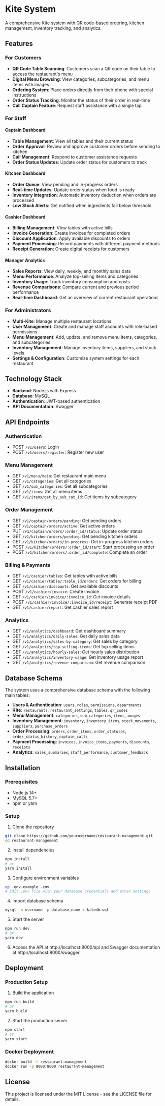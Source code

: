 # Kite System

A comprehensive Kite system with QR code-based ordering, kitchen management, inventory tracking, and analytics.

## Features

### For Customers
- **QR Code Table Scanning**: Customers scan a QR code on their table to access the restaurant's menu
- **Digital Menu Browsing**: View categories, subcategories, and menu items with images
- **Ordering System**: Place orders directly from their phone with special instructions
- **Order Status Tracking**: Monitor the status of their order in real-time
- **Call Captain Feature**: Request staff assistance with a single tap

### For Staff

#### Captain Dashboard
- **Table Management**: View all tables and their current status
- **Order Approval**: Review and approve customer orders before sending to kitchen
- **Call Management**: Respond to customer assistance requests
- **Order Status Updates**: Update order status for customers to track

#### Kitchen Dashboard
- **Order Queue**: View pending and in-progress orders
- **Real-time Updates**: Update order status when food is ready
- **Inventory Integration**: Automatic inventory deduction when orders are processed
- **Low Stock Alerts**: Get notified when ingredients fall below threshold

#### Cashier Dashboard
- **Billing Management**: View tables with active bills
- **Invoice Generation**: Create invoices for completed orders
- **Discount Application**: Apply available discounts to orders
- **Payment Processing**: Record payments with different payment methods
- **Receipt Generation**: Create digital receipts for customers

#### Manager Analytics
- **Sales Reports**: View daily, weekly, and monthly sales data
- **Menu Performance**: Analyze top-selling items and categories
- **Inventory Usage**: Track inventory consumption and costs
- **Revenue Comparisons**: Compare current and previous period performance
- **Real-time Dashboard**: Get an overview of current restaurant operations

### For Administrators
- **Multi-Kite**: Manage multiple restaurant locations
- **User Management**: Create and manage staff accounts with role-based permissions
- **Menu Management**: Add, update, and remove menu items, categories, and subcategories
- **Inventory Management**: Manage inventory items, suppliers, and stock levels
- **Settings & Configuration**: Customize system settings for each restaurant

## Technology Stack

- **Backend**: Node.js with Express
- **Database**: MySQL
- **Authentication**: JWT-based authentication
- **API Documentation**: Swagger

## API Endpoints

### Authentication
- POST `/v1/users`: Login
- POST `/v1/users/register`: Register new user

### Menu Management
- GET `/v1/menu/main`: Get restaurant main menu
- GET `/v1/categories`: Get all categories
- GET `/v1/sub_categories`: Get all subcategories
- GET `/v1/items`: Get all menu items
- GET `/v1/items/get_by_sub_cat_id`: Get items by subcategory

### Order Management
- GET `/v1/captain/orders/pending`: Get pending orders
- GET `/v1/captain/orders/active`: Get active orders
- PUT `/v1/captain/orders/:order_id/status`: Update order status
- GET `/v1/kitchen/orders/pending`: Get pending kitchen orders
- GET `/v1/kitchen/orders/in-progress`: Get in-progress kitchen orders
- POST `/v1/kitchen/orders/:order_id/start`: Start processing an order
- POST `/v1/kitchen/orders/:order_id/complete`: Complete an order

### Billing & Payments
- GET `/v1/cashier/tables`: Get tables with active bills
- GET `/v1/cashier/table/:table_id/orders`: Get orders for billing
- GET `/v1/cashier/discounts`: Get available discounts
- POST `/v1/cashier/invoice`: Create invoice
- GET `/v1/cashier/invoice/:invoice_id`: Get invoice details
- POST `/v1/cashier/invoice/:invoice_id/receipt`: Generate receipt PDF
- GET `/v1/cashier/report`: Get cashier sales report

### Analytics
- GET `/v1/analytics/dashboard`: Get dashboard summary
- GET `/v1/analytics/daily-sales`: Get daily sales data
- GET `/v1/analytics/sales-by-category`: Get sales by category
- GET `/v1/analytics/top-selling-items`: Get top selling items
- GET `/v1/analytics/hourly-sales`: Get hourly sales distribution
- GET `/v1/analytics/inventory-usage`: Get inventory usage report
- GET `/v1/analytics/revenue-comparison`: Get revenue comparison

## Database Schema

The system uses a comprehensive database schema with the following main tables:

- **Users & Authentication**: `users`, `roles`, `permissions`, `departments`
- **Kite**: `restaurants`, `restaurant_settings`, `tables`, `qr_codes`
- **Menu Management**: `categories`, `sub_categories`, `items`, `images`
- **Inventory Management**: `inventory`, `inventory_items`, `stock_movements`, `suppliers`, `purchase_orders`
- **Order Processing**: `orders`, `order_items`, `order_statuses`, `order_status_history`, `captain_calls`
- **Payment Processing**: `invoices`, `invoice_items`, `payments`, `discounts`, `receipts`
- **Analytics**: `sales_summaries`, `staff_performance`, `customer_feedback`

## Installation

### Prerequisites
- Node.js 14+
- MySQL 5.7+
- npm or yarn

### Setup

1. Clone the repository
```bash
git clone https://github.com/yourusername/restaurant-management.git
cd restaurant-management
```

2. Install dependencies
```bash
npm install
# or
yarn install
```

3. Configure environment variables
```bash
cp .env.example .env
# Edit .env file with your database credentials and other settings
```

4. Import database schema
```bash
mysql -u username -p database_name < kitedb.sql
```

5. Start the server
```bash
npm run dev
# or
yarn dev
```

6. Access the API at http://localhost:8000/api and Swagger documentation at http://localhost:8000/swagger

## Deployment

### Production Setup
1. Build the application
```bash
npm run build
# or
yarn build
```

2. Start the production server
```bash
npm start
# or
yarn start
```

### Docker Deployment
```bash
docker build -t restaurant-management .
docker run -p 8000:8000 restaurant-management
```

## License

This project is licensed under the MIT License - see the LICENSE file for details.